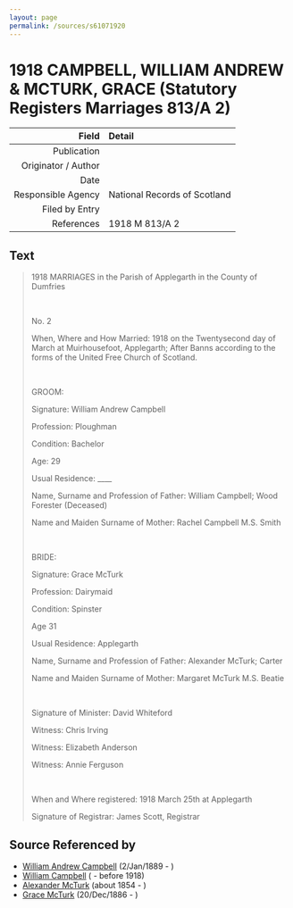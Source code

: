 ```yaml
---
layout: page
permalink: /sources/s61071920
---
```


# 1918 CAMPBELL, WILLIAM ANDREW & MCTURK, GRACE (Statutory Registers Marriages 813/A 2)

Field | Detail
---:|:---
Publication | 
Originator / Author | 
Date | 
Responsible Agency | National Records of Scotland
Filed by Entry | 
References | 1918 M 813/A 2

## Text

> 1918 MARRIAGES in the Parish of Applegarth in the County of Dumfries
>
> <br/>
>
> No. 2
>
> When, Where and How Married: 1918 on the Twentysecond day of March at Muirhousefoot, Applegarth; After Banns according to the forms of the United Free Church of Scotland.
>
> <br/>
>
> GROOM:
>
> Signature: William Andrew Campbell
>
> Profession: Ploughman
>
> Condition: Bachelor
>
> Age: 29
>
> Usual Residence: ____
>
> Name, Surname and Profession of Father: William Campbell; Wood Forester (Deceased)
>
> Name and Maiden Surname of Mother: Rachel Campbell M.S. Smith
>
> <br/>
>
> BRIDE:
>
> Signature: Grace McTurk
>
> Profession: Dairymaid
>
> Condition: Spinster
>
> Age 31
>
> Usual Residence: Applegarth
>
> Name, Surname and Profession of Father: Alexander McTurk; Carter
>
> Name and Maiden Surname of Mother: Margaret McTurk M.S. Beatie
>
> <br/>
>
> Signature of Minister: David Whiteford
>
> Witness: Chris Irving
>
> Witness: Elizabeth Anderson
>
> Witness: Annie Ferguson
>
> <br/>
>
> When and Where registered: 1918 March 25th at Applegarth
>
> Signature of Registrar: James Scott, Registrar
>

## Source Referenced by

* [William Andrew Campbell](../people/@4716977@-william-andrew-campbell-b1889-1-2-d.md) (2/Jan/1889 - )
* [William Campbell](../people/@70442784@-william-campbell-b-d1918.md) ( - before 1918)
* [Alexander McTurk](../people/@39936423@-alexander-mcturk-b1854-d.md) (about 1854 - )
* [Grace McTurk](../people/@54145218@-grace-mcturk-b1886-12-20-d.md) (20/Dec/1886 - )
